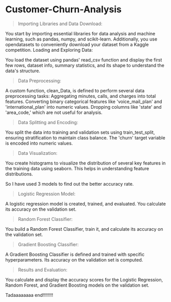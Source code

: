 # Customer-Churn-Analysis

>Importing Libraries and Data Download:

You start by importing essential libraries for data analysis and machine learning, such as pandas, numpy, and scikit-learn.
Additionally, you use opendatasets to conveniently download your dataset from a Kaggle competition.
Loading and Exploring Data:

You load the dataset using pandas' read_csv function and display the first few rows, dataset info, summary statistics, and its shape to understand the data's structure.

>Data Preprocessing:

A custom function, clean_Data, is defined to perform several data preprocessing tasks:
Aggregating minutes, calls, and charges into total features.
Converting binary categorical features like 'voice_mail_plan' and 'international_plan' into numeric values.
Dropping columns like 'state' and 'area_code,' which are not useful for analysis.

>Data Splitting and Encoding:

You split the data into training and validation sets using train_test_split, ensuring stratification to maintain class balance.
The 'churn' target variable is encoded into numeric values.

>Data Visualization:

You create histograms to visualize the distribution of several key features in the training data using seaborn. This helps in understanding feature distributions.

So I have used 3 models to find out the better accuracy rate.

>Logistic Regression Model:

A logistic regression model is created, trained, and evaluated. You calculate its accuracy on the validation set.

>Random Forest Classifier:

You build a Random Forest Classifier, train it, and calculate its accuracy on the validation set.

>Gradient Boosting Classifier:

A Gradient Boosting Classifier is defined and trained with specific hyperparameters.
Its accuracy on the validation set is computed.

>Results and Evaluation:

You calculate and display the accuracy scores for the Logistic Regression, Random Forest, and Gradient Boosting models on the validation set.

Tadaaaaaaaa end!!!!!!!!
